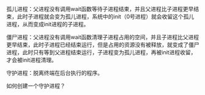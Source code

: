 孤儿进程：父进程没有调用wait函数等待子进程结束，并且父进程比子进程更早结束，此时子进程就会变为孤儿进程，系统中的init（0号进程）就会收留这个孤儿进程，从而变成init进程的子进程。


僵尸进程：父进程没有调用wait函数清理子进程占用的空间，并且子进程比父进程更早结束，此时子进程已经结束运行，但是占用的资源没有被释放，就变成了僵尸进程，此时只有等到父进程结束运行，子进程变为孤儿进程，再被init进程收留，才会被init进程清理。


守护进程：脱离终端在后台执行的程序。

如何创建一个守护进程？